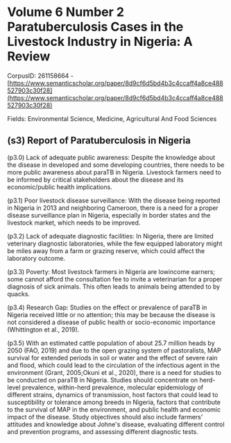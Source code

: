 # Volume 6 Number 2 Paratuberculosis Cases in the Livestock Industry in Nigeria: A Review

CorpusID: 261158664 - [https://www.semanticscholar.org/paper/8d9cf6d5bd4b3c4ccaff4a8ce488527903c30f28](https://www.semanticscholar.org/paper/8d9cf6d5bd4b3c4ccaff4a8ce488527903c30f28)

Fields: Environmental Science, Medicine, Agricultural And Food Sciences

## (s3) Report of Paratuberculosis in Nigeria
(p3.0) Lack of adequate public awareness: Despite the knowledge about the disease in developed and some developing countries, there needs to be more public awareness about paraTB in Nigeria. Livestock farmers need to be informed by critical stakeholders about the disease and its economic/public health implications.

(p3.1) Poor livestock disease surveillance: With the disease being reported in Nigeria in 2013 and neighboring Cameroon, there is a need for a proper disease surveillance plan in Nigeria, especially in border states and the livestock market, which needs to be improved.

(p3.2) Lack of adequate diagnostic facilities: In Nigeria, there are limited veterinary diagnostic laboratories, while the few equipped laboratory might be miles away from a farm or grazing reserve, which could affect the laboratory outcome.

(p3.3) Poverty: Most livestock farmers in Nigeria are lowincome earners; some cannot afford the consultation fee to invite a veterinarian for a proper diagnosis of sick animals. This often leads to animals being attended to by quacks.

(p3.4) Research Gap: Studies on the effect or prevalence of paraTB in Nigeria received little or no attention; this may be because the disease is not considered a disease of public health or socio-economic importance (Whittington et al., 2019).

(p3.5) With an estimated cattle population of about 25.7 million heads by 2050 (FAO, 2019) and due to the open grazing system of pastoralists, MAP survival for extended periods in soil or water and the effect of severe rain and flood, which could lead to the circulation of the infectious agent in the environment (Grant, 2005;Okuni et al., 2020), there is a need for studies to be conducted on paraTB in Nigeria. Studies should concentrate on herd-level prevalence, within-herd prevalence, molecular epidemiology of different strains, dynamics of transmission, host factors that could lead to susceptibility or tolerance among breeds in Nigeria, factors that contribute to the survival of MAP in the environment, and public health and economic impact of the disease. Study objectives should also include farmers' attitudes and knowledge about Johne's disease, evaluating different control and prevention programs, and assessing different diagnostic tests.
